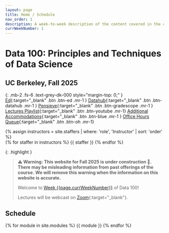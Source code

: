 ```yaml
---
layout: page
title: Home / Schedule
nav_order: 1
description: A week-to-week description of the content covered in the course.
currWeekNumber: 1
---
```


# Data 100: Principles and Techniques of Data Science

## UC Berkeley, Fall 2025 
{: .mb-2 .fs-6 .text-grey-dk-000 style="margin-top: 0;"  }
[Ed](https://edstem.org/us/courses/83980){:target="_blank" .btn .btn-ed .mr-1 }
[Datahub](http://data100.datahub.berkeley.edu/){:target="_blank" .btn .btn-datahub .mr-1 }
[Pensieve](https://www.pensieve.co/student/classes/data100_fa25/my-assignments){:target="_blank" .btn .btn-gradescope .mr-1 }
[Lectures Playlist](https://youtube.com/playlist?list=PLQCcNQgUcDfpYJrF6mUXwC8zH1Sby_Sq_&feature=shared){:target="_blank" .btn .btn-youtube .mr-1}
[Additional Accommodations](https://docs.google.com/forms/d/e/1FAIpQLSeLQXhbxlbenjEkhbonBrd6XFiKoPXgq2B7VBvKwYbW9a49dA/viewform?usp=header){:target="_blank" .btn .btn-blue .mr-1 }
[Office Hours Queue](https://oh.ds100.org/){:target="_blank" .btn .btn-oh .mr-1}

<div>
{% assign instructors = site.staffers | where: 'role', 'Instructor' | sort: 'order' %}
  <div class="role">
    {% for staffer in instructors %}
    <!-- {% assign staffer.photo = staffer.photo | replace: '../', '' %} -->
    {{ staffer }}
    {% endfor %}
  </div>
</div>

{: .highlight }
> **⚠️ Warning: This website for Fall 2025 is under construction 🚧. There may be misleading information from past offerings of the course.**
> **We will remove this warning when the information on this website is accurate.**
>
> Welcome to [Week {{page.currWeekNumber}}](#week-{{page.currWeekNumber}}) of Data 100!
> 
> Lectures will be webcast on [Zoom](https://berkeley.zoom.us/j/98761698690){:target="_blank"}.



<a name="schedule"></a>


## Schedule

{% for module in site.modules %}
{{ module }}
{% endfor %}